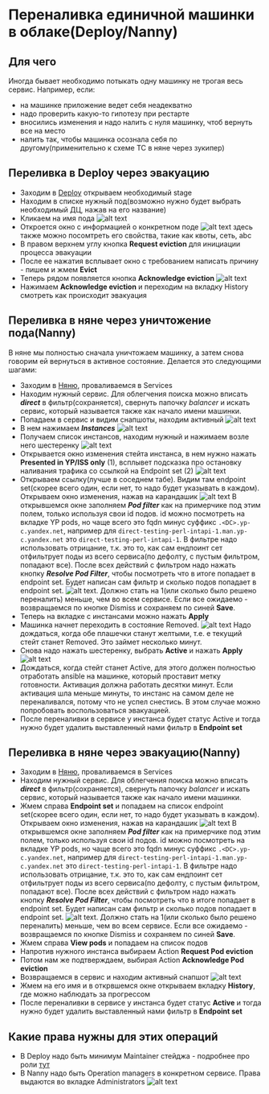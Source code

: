 # Переналивка единичной машинки в облаке(Deploy/Nanny)

## Для чего

Иногда бывает необходимо потыкать одну машинку не трогая весь сервис. 
Например, если:
* на машинке приложение ведет себя неадекватно 
* надо проверить какую-то гипотезу при рестарте
* вносились изменения и надо налить с нуля машинку, чтоб вернуть все на место
* налить так, чтобы машинка осознала себя по другому(применительно к схеме ТС в няне через зукипер)

## Переливка в Deploy через эвакуацию

* Заходим в [Deploy](https://deploy.yandex-team.ru/) открываем необходимый stage
* Находим в списке нужный под(возможно нужно будет выбрать необходимый ДЦ, нажав на его название)
* Кликаем на имя пода ![alt text](https://jing.yandex-team.ru/files/pe4kin/2021-10-08T08:26:59Z.3f058c3.png "Зайти в под")
* Откроется окно с информацией о конкретном поде ![alt text](https://jing.yandex-team.ru/files/pe4kin/2021-10-08T08:30:59Z.3dc5eb7.png) здесь также можно посомтреть его свойства, такие как квоты, сеть, abc
* В правом верхнем углу кнопка **Request eviction** для инициации процесса эвакуации
* После ее нажатия всплывает окно с требованием написать причину - пишем и жмем **Evict**
* Теперь рядом появляется кнопка **Acknowledge eviction** ![alt text](https://jing.yandex-team.ru/files/pe4kin/2021-10-08T08:34:09Z.acd4f88.png "ACK")
* Нажимаем **Acknowledge eviction** и переходим на вкладку History смотреть как происходит эвакуация


## Переливка в няне через уничтожение пода(Nanny)

В няне мы полностью сначала уничтожаем машинку, а затем снова говорим ей вернуться в активное состояние. Делается это следующими шагами:
* Заходим в [Няню](https://nanny.yandex-team.ru/ui/#/), проваливаемся в Services
* Находим нужный сервис. Для облегчения поиска можно вписать _**direct**_ в фильтр(сохраняется), свернуть папочку _balancer_ и искать сервис, который называется также как начало имени машинки.
* Попадаем в сервис и видим снапшоты, находим активный ![alt text](https://jing.yandex-team.ru/files/pe4kin/FBED1D83-50B4-4C25-B604-EE2C124F1955_share.910fcaf.png "Активный снапшот")
* В нем нажимаем  _**Instances**_ ![alt text](https://jing.yandex-team.ru/files/pe4kin/FBED1D83-50B4-4C25-B604-EE2C124F1955_share.92198e3.png "Кнопка")
* Получаем список инстансов, находим нужный и нажимаем возле него шестеренку ![alt text](https://jing.yandex-team.ru/files/pe4kin/1182FEA6-E58A-4931-8C84-013FD6D32C09_share.b367199.png "Шестеренка")
* Открывается окно изменения стейта инстанса, в нем нужно нажать **Presented in YP/ISS only** (1), всплывет подсказка про остановку наливания трафика со ссылкой на Endpoint set (2) ![alt text](https://jing.yandex-team.ru/files/pe4kin/2021-10-08T09:40:20Z.168632e.png "Отключение пода")
* Открываем ссылку(лучше в соседнем табе). Видим там endpoint set(скорее всего один, если нет, то надо будет указывать в каждом). Открываем окно изменения, нажав на карандашик ![alt text](https://jing.yandex-team.ru/files/pe4kin/2021-10-08T09:49:00Z.06712e6.png "Изменение endpoint set") В открывшемся окне заполняем _**Pod filter**_ как на примерчике под этим полем, только используя свои id подов. id можно посмотреть на вкладке YP pods, но чаще всего это fqdn минус суффикс `.<DC>.yp-c.yandex.net`, например для `direct-testing-perl-intapi-1.man.yp-c.yandex.net` это `direct-testing-perl-intapi-1`. В фильтре надо использовать отрицание, т.к. это то, как сам ендпоинт сет отфильтрует поды из всего сервиса(по дефолту, с пустым фильтром, попадают все). После всех действий c фильтром надо нажать кнопку _**Resolve Pod Filter**_, чтобы посмотреть что в итоге попадает в endpoint set. Будет написан сам фильтр и сколько подов попадает в endpoint set. ![alt text](https://jing.yandex-team.ru/files/pe4kin/2021-10-08T10:02:14Z.dcefa78.png "Резолв фильтра"). Должно стать на 1(или сколько было решено переналить) меньше, чем во всем сервисе. Если все ожидаемо - возвращаемся по кнопке Dismiss и сохраняем по синей **Save**.
* Теперь на вкладке с инстансами можно нажать **Apply**
* Машинка начнет переходить в состояние Removed. ![alt text](https://jing.yandex-team.ru/files/pe4kin/2021-10-08T10:07:25Z.d871eb9.png "Removed") Надо дождаться, когда обе плашечки станут желтыми, т.е. е текущий стейт станет Removed. Это займет несколько минут.
* Снова надо нажать шестеренку, выбрать **Active** и нажать **Apply** ![alt text](https://jing.yandex-team.ru/files/pe4kin/2021-10-08T10:10:00Z.7ad2592.png "Active")
* Дождаться, когда стейт станет Active, для этого должен полностью отработать ansible на машинке, который проставит метку готовности. Активация должна работать десятки минут. Если активация шла меньше минуты, то инстанс на самом деле не переналивался, потому что не успел снестись. В этом случае можно попробовать воспользоваться эвакуацией.
* После переналивки в сервисе у инстанса будет статус Active и тогда нужно будет удалить выставленный нами фильтр в **Endpoint set**

## Переливка в няне через эвакуацию(Nanny)

* Заходим в [Няню](https://nanny.yandex-team.ru/ui/#/), проваливаемся в Services
* Находим нужный сервис. Для облегчения поиска можно вписать _**direct**_ в фильтр(сохраняется), свернуть папочку _balancer_ и искать сервис, который называется также как начало имени машинки.
* Жмем справа **Endpoint set** и попадаем на список endpoint set(скорее всего один, если нет, то надо будет указывать в каждом). Открываем окно изменения, нажав на карандашик ![alt text](https://jing.yandex-team.ru/files/pe4kin/2021-10-08T09:49:00Z.06712e6.png "Изменение endpoint set") В открывшемся окне заполняем _**Pod filter**_ как на примерчике под этим полем, только используя свои id подов. id можно посмотреть на вкладке YP pods, но чаще всего это fqdn минус суффикс `.<DC>.yp-c.yandex.net`, например для `direct-testing-perl-intapi-1.man.yp-c.yandex.net` это `direct-testing-perl-intapi-1`. В фильтре надо использовать отрицание, т.к. это то, как сам ендпоинт сет отфильтрует поды из всего сервиса(по дефолту, с пустым фильтром, попадают все). После всех действий c фильтром надо нажать кнопку _**Resolve Pod Filter**_, чтобы посмотреть что в итоге попадает в endpoint set. Будет написан сам фильтр и сколько подов попадает в endpoint set. ![alt text](https://jing.yandex-team.ru/files/pe4kin/2021-10-08T10:02:14Z.dcefa78.png "Резолв фильтра"). Должно стать на 1(или сколько было решено переналить) меньше, чем во всем сервисе. Если все ожидаемо - возвращаемся по кнопке Dismiss и сохраняем по синей **Save**.
* Жмем справа **View pods** и попадаем на список подов
* Напротив нужного инстанса выбираем Action **Request Pod eviction**
* Потом нам же подтверждаем, выбирая Action **Acknowledge Pod eviction**
* Возвращаемся в сервис и находим активный снапшот ![alt text](https://jing.yandex-team.ru/files/pe4kin/FBED1D83-50B4-4C25-B604-EE2C124F1955_share.910fcaf.png "Активный снапшот")
* Жмем на его имя и в открвшемся окне открываем вкладку **History**, где можно наблюдать за прогрессом
* После переналивки в сервисе у инстанса будет статус **Active** и тогда нужно будет удалить выставленный нами фильтр в **Endpoint set**

## Какие права нужны для этих операций

- В Deploy надо быть минимум Maintainer стейджа - подробнее про роли [тут](https://deploy.yandex-team.ru/docs/reference/access-management/rbac)
- В Nanny надо быть Operation managers в конкретном сервисе. Права выдаются во вкладке Administrators ![alt text](https://jing.yandex-team.ru/files/pe4kin/F049964C-1670-4268-9364-E8C47CD1B8B3_share.7a620c1.png "Права в няне")
